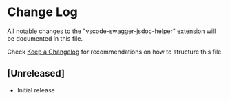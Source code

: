 # Change Log

All notable changes to the "vscode-swagger-jsdoc-helper" extension will be documented in this file.

Check [Keep a Changelog](http://keepachangelog.com/) for recommendations on how to structure this file.

## [Unreleased]

- Initial release